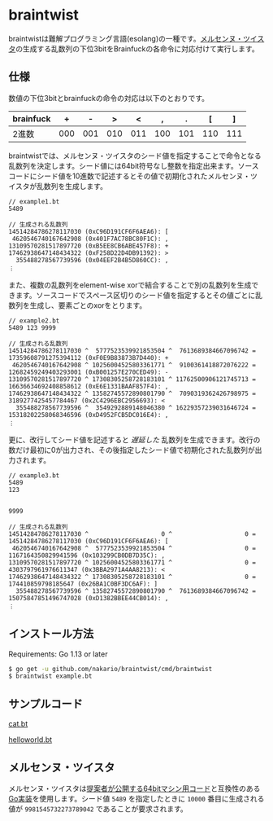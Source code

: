 # braintwist

braintwistは難解プログラミング言語(esolang)の一種です。[メルセンヌ・ツイスタ](http://www.math.sci.hiroshima-u.ac.jp/~m-mat/MT/mt.html)の生成する乱数列の下位3bitをBrainfuckの各命令に対応付けて実行します。

## 仕様

数値の下位3bitとbrainfuckの命令の対応は以下のとおりです。

|brainfuck|+|-|>|<|,|.|[|]|
|---------|-|-|-|-|-|-|-|-|
|2進数|000|001|010|011|100|101|110|111|

braintwistでは、メルセンヌ・ツイスタのシード値を指定することで命令となる乱数列を決定します。シード値には64bit符号なし整数を指定出来ます。ソースコードにシード値を10進数で記述するとその値で初期化されたメルセンヌ・ツイスタが乱数列を生成します。

```example1.bt
// example1.bt
5489
```

```生成される乱数列
// 生成される乱数列
14514284786278117030 (0xC96D191CF6F6AEA6): [
 4620546740167642908 (0x401F7AC78BC80F1C): ,
13109570281517897720 (0xB5EE8CB6ABE457F8): +
17462938647148434322 (0xF258D22D4DB91392): >
  355488278567739596 (0x04EEF2B4B5D860CC): ,
︙
```


また、複数の乱数列をelement-wise xorで結合することで別の乱数列を生成できます。ソースコードでスペース区切りのシード値を指定するとその値ごとに乱数列を生成し、要素ごとのxorをとります。

```example2.bt
// example2.bt
5489 123 9999
```

```生成される乱数列
// 生成される乱数列
14514284786278117030 ^  5777523539921853504 ^  7613689384667096742 = 17359608791275394112 (0xF0E9B83873B7D440): +
 4620546740167642908 ^ 10256004525803361771 ^  9100361418872076222 = 12682459249403293001 (0xB001257E270CED49): -
13109570281517897720 ^ 17308305258728183101 ^ 11762500906121745713 = 16636634692408858612 (0xE6E1331BAAF857F4): ,
17462938647148434322 ^ 13582745572890801790 ^  7090319362426798975 =  3189277425457784467 (0x2C4296EBC2956693): <
  355488278567739596 ^  3549292889148046380 ^ 16229357239031646724 = 15318202258068346596 (0xD4952FCB5DC016E4): ,
︙
```

更に、改行してシード値を記述すると *遅延した* 乱数列を生成できます。改行の数だけ最初に0が出力され、その後指定したシード値で初期化された乱数列が出力されます。

```example3.bt
// example3.bt
5489
123


9999
```

```生成される乱数列
// 生成される乱数列
14514284786278117030 ^                    0 ^                    0 = 14514284786278117030 (0xC96D191CF6F6AEA6): [
 4620546740167642908 ^  5777523539921853504 ^                    0 =  1167164350829941596 (0x103299CB0DB7D35C): ,
13109570281517897720 ^ 10256004525803361771 ^                    0 =  4303797961976611347 (0x3BBA2971A4AA8213): <
17462938647148434322 ^ 17308305258728183101 ^                    0 =   174410859798185647 (0x26BA1C0BF3DC6AF): ]
  355488278567739596 ^ 13582745572890801790 ^  7613689384667096742 = 15075847851496747028 (0xD1382BBEE44CB014): ,
︙
```

## インストール方法

Requirements: Go 1.13 or later

```bash
$ go get -u github.com/nakario/braintwist/cmd/braintwist
$ braintwist example.bt
```

## サンプルコード

[cat.bt](examples/cat.bt)

[helloworld.bt](examples/helloworld.bt)

## メルセンヌ・ツイスタ

メルセンヌ・ツイスタは[提案者が公開する64bitマシン用コード](http://www.math.sci.hiroshima-u.ac.jp/~m-mat/MT/mt64.html)と互換性のある[Go実装](https://github.com/seehuhn/mt19937)を使用します。シード値 `5489` を指定したときに `10000` 番目に生成される値が `9981545732273789042` であることが要求されます。

